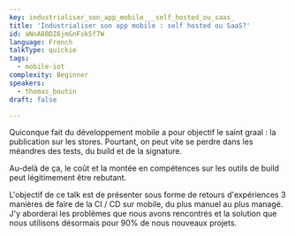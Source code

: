 ```yaml
---
key: industrialiser_son_app_mobile___self_hosted_ou_saas_
title: 'Industrialiser son app mobile : self hosted ou SaaS?'
id: aNnA8BDZ6jmGnFsk5f7W
language: French
talkType: quickie
tags:
  - mobile-iot
complexity: Beginner
speakers:
  - thomas_boutin
draft: false

---
```


Quiconque fait du développement mobile a pour objectif le saint graal : la publication sur les stores.
Pourtant, on peut vite se perdre dans les méandres des tests, du build et de la signature.

Au-delà de ça, le coût et la montée en compétences sur les outils de build peut légitimement être rebutant.

L'objectif de ce talk est de présenter sous forme de retours d'expériences 3 manières de faire de la CI / CD sur mobile, du plus manuel au plus managé.
J'y aborderai les problèmes que nous avons rencontrés et la solution que nous utilisons désormais pour 90% de nous nouveaux projets.